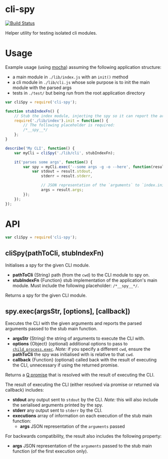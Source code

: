 cli-spy
=======

[![Build Status](https://travis-ci.org/unkillbob/cli-spy.png?branch=master)](https://travis-ci.org/unkillbob/cli-spy)

Helper utility for testing isolated cli modules.

Usage
=====

Example usage (using [mocha](http://mochajs.org/)) assuming the following application structure:

- a main module in `./lib/index.js` with an `init()` method
- a cli module in `./lib/cli.js` whose sole purpose is to init the main module with the parsed args
- tests in `./test/` but being run from the root application directory

```js
var cliSpy = require('cli-spy');

function stubIndexFn() {
    // Stub the index module, injecting the spy so it can report the args passed to init:
    require('./lib/index').init = function() {
        // The following placeholder is required:
        /*__spy__*/
    };
}

describe('My CLI', function() {
    var myCli = cliSpy('./lib/cli', stubIndexFn);

    it('parses some args', function() {
        var spy = myCli.exec('--some args -g -o --here', function(result) {
            var stdout = result.stdout,
                stderr = result.stderr,

                // JSON representation of the `arguments` to `index.init()`
                args = result.args;
        });
    });
});
```


API
===

```js
var cliSpy = require('cli-spy');
```

## cliSpy(pathToCli, stubIndexFn)

Initialises a spy for the given CLI module.

- **pathToCli** {String} path (from the `cwd`) to the CLI module to spy on.
- **stubIndexFn** {Function} stub implementation of the application's main module. Must include the following placeholder: `/*__spy__*/`.

Returns a spy for the given CLI module.

## spy.exec(argsStr, [options], [callback])

Executes the CLI with the given arguments and reports the parsed arguments passed to the stub main function.

- **argsStr** {String} the string of arguments to execute the CLI with.
- **options** {Object} (optional) additional options to pass to [`child_process.exec`](http://nodejs.org/api/child_process.html#child_process_child_process_exec_command_options_callback). *Note:* if you specify a different `cwd`, ensure the **pathToCli** the spy was initialised with is relative to that `cwd`.
- **callback** {Function} (optional) called back with the result of executing the CLI, unnecessary if using the returned promise.

Returns a [Q promise](https://github.com/kriskowal/q) that is resolved with the result of executing the CLI.

The result of executing the CLI (either resolved via promise or returned via callback) includes:

- **stdout** any output sent to `stdout` by the CLI. *Note:* this will also include the serialised arguments printed by the spy.
- **stderr** any output sent to `stderr` by the CLI.
- **executions** array of information on each execution of the stub main function:
  - **args** JSON representation of the `arguments` passed

For backwards compatibility, the result also includes the following property:
- **args** JSON representation of the `arguments` passed to the stub main function (of the first execution only).
